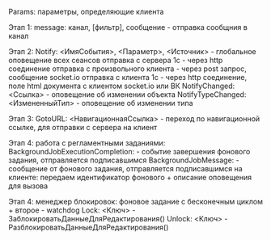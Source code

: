 Params: параметры, определяющие клиента

Этап 1:
message: канал, [фильтр], сообщение - отправка сообщния в канал

Этап 2:
Notify: <ИмяСобытия>, <Параметр>, <Источник> - глобальное оповещение всех сеансов
отправка с сервера 1c - через http соединение
отправка с произвольного клиента - через post запрос, сообщение socket.io
отправка с клиента 1c - через http соединение, поле html документа с клиентом socket.io или ВК
NotifyChanged: <Ссылка> - оповещение об изменении объекта
NotifyTypeChanged: <ИзмененныйТип> - оповещение об изменении типа

Этап 3:
GotoURL: <НавигационнаяСсылка> - переход по навигационной ссылке, для отправки с сервера на клиент

Этап 4:
работа с регламентными заданиями:
BackgroundJobExecutionCompletion: - событие завершения фонового задания, отправляется подписавшимся
BackgroundJobMessage: - сообщение от фонового задания, отправляется подписавшимся
на клиенте: передаем идентификатор фонового + описание оповещения для вызова

Этап 4:
менеджер блокировок: фоновое задание с бесконечным циклом + второе - watchdog
Lock: <Ключ> - ЗаблокироватьДанныеДляРедактирования()
Unlock: <Ключ> - РазблокироватьДанныеДляРедактирования()